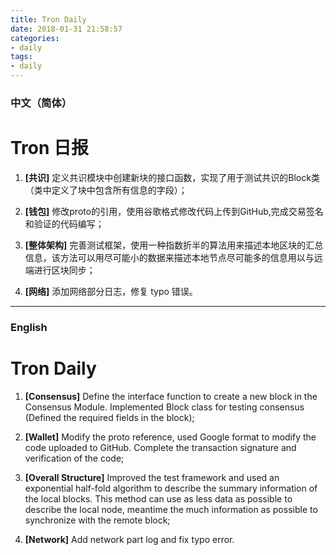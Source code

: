 ```yaml
---
title: Tron Daily
date: 2018-01-31 21:58:57
categories:
- daily
tags:
- daily
---
```


### 中文（简体）
# Tron 日报


1. **[共识]** 定义共识模块中创建新块的接口函数，实现了用于测试共识的Block类（类中定义了块中包含所有信息的字段）；

2. **[钱包]** 修改proto的引用，使用谷歌格式修改代码上传到GitHub,完成交易签名和验证的代码编写；

3. **[整体架构]** 完善测试框架，使用一种指数折半的算法用来描述本地区块的汇总信息，该方法可以用尽可能小的数据来描述本地节点尽可能多的信息用以与远端进行区块同步；

4. **[网络]** 添加网络部分日志，修复 typo 错误。

------------------------------------------------------------------------------

### English
# Tron Daily


1. **[Consensus]** Define the interface function to create a new block in the Consensus Module. Implemented Block class for testing consensus (Defined the required fields in the block);

2. **[Wallet]** Modify the proto reference, used Google format to modify the code uploaded to GitHub. Complete the transaction signature and verification of the code;

3. **[Overall Structure]** Improved the test framework and used an exponential half-fold algorithm to describe the summary information of the local blocks. This method can use as less data as possible to describe the local node, meantime the much information as possible to synchronize with the remote block;

4. **[Network]** Add network part log and fix typo error.

